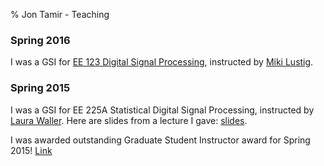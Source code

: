 % Jon Tamir - Teaching
### Spring 2016
I was a GSI for [EE 123 Digital Signal Processing][ee123], instructed by [Miki Lustig][mlustig].


### Spring 2015
I was a GSI for EE 225A Statistical Digital Signal Processing, instructed by [Laura Waller][waller]. Here are slides from a
lecture I gave: [slides](files/ee225a-lecture.pdf).

I was awarded outstanding Graduate Student Instructor award for Spring 2015! [Link][gsi-award-2016]

[ee123]:http://inst.eecs.berkeley.edu/~ee123/sp16
[mlustig]:http://www.eecs.berkeley.edu/~mlustig/
[waller]:http://www.laurawaller.com/
[gsi-award-2016]:http://gsi.berkeley.edu/programs-services/award-programs/ogsi/ogsi-2016/

